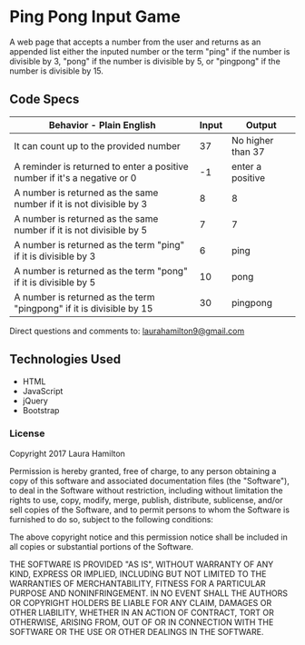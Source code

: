 # Ping Pong Input Game
A web page that accepts a number from the user and returns as an appended list either the inputed number or the term "ping" if the number is divisible by 3, "pong" if the number is divisible by 5, or "pingpong" if the number is divisible by 15.

## Code Specs

|Behavior - Plain English|Input|Output|
|---|---|---|
|It can count up to the provided number|37|No higher than 37|
|A reminder is returned to enter a positive number if it's a negative or 0|-1|enter a positive|
|A number is returned as the same number if it is not divisible by 3|8|8|
|A number is returned as the same number if it is not divisible by 5|7|7|
|A number is returned as the term "ping" if it is divisible by 3|6|ping|
|A number is returned as the term "pong" if it is divisible by 5|10|pong|
|A number is returned as the term "pingpong" if it is divisible by 15|30|pingpong|


Direct questions and comments to:
[laurahamilton9@gmail.com](mailto:laurahamilton9@gmail.com)

## Technologies Used
* HTML
* JavaScript
* jQuery
* Bootstrap

### License
Copyright 2017 Laura Hamilton

Permission is hereby granted, free of charge, to any person obtaining a copy of this software and associated documentation files (the "Software"), to deal in the Software without restriction, including without limitation the rights to use, copy, modify, merge, publish, distribute, sublicense, and/or sell copies of the Software, and to permit persons to whom the Software is furnished to do so, subject to the following conditions:

The above copyright notice and this permission notice shall be included in all copies or substantial portions of the Software.

THE SOFTWARE IS PROVIDED "AS IS", WITHOUT WARRANTY OF ANY KIND, EXPRESS OR IMPLIED, INCLUDING BUT NOT LIMITED TO THE WARRANTIES OF MERCHANTABILITY, FITNESS FOR A PARTICULAR PURPOSE AND NONINFRINGEMENT. IN NO EVENT SHALL THE AUTHORS OR COPYRIGHT HOLDERS BE LIABLE FOR ANY CLAIM, DAMAGES OR OTHER LIABILITY, WHETHER IN AN ACTION OF CONTRACT, TORT OR OTHERWISE, ARISING FROM, OUT OF OR IN CONNECTION WITH THE SOFTWARE OR THE USE OR OTHER DEALINGS IN THE SOFTWARE.
